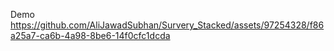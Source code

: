 Demo
https://github.com/AliJawadSubhan/Survery_Stacked/assets/97254328/f86a25a7-ca6b-4a98-8be6-14f0cfc1dcda
